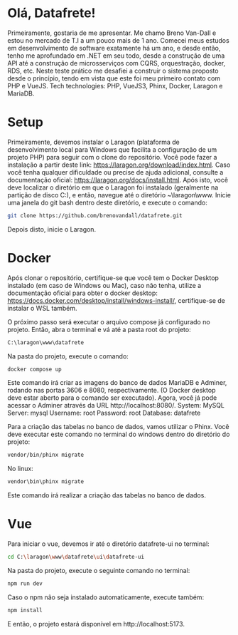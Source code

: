 # Olá, Datafrete!

Primeiramente, gostaria de me apresentar. Me chamo Breno Van-Dall e estou no mercado de T.I a um pouco mais de 1 ano.
Comecei meus estudos em desenvolvimento de software exatamente há um ano, e desde então, tenho me aprofundado em .NET em seu todo, desde a construção de uma API até a construção de microsserviços com CQRS, orquestração, docker, RDS, etc. Neste teste prático me desafiei a construir o sistema proposto desde o princípio, tendo em vista que este foi meu primeiro contato com PHP e VueJS.
Tech technologies: PHP, VueJS3, Phinx, Docker, Laragon e MariaDB.

# Setup

Primeiramente, devemos instalar o Laragon (plataforma de desenvolvimento local para Windows que facilita a configuração de um projeto PHP) para seguir com o clone do repositório. Você pode fazer a instalação a partir deste link: https://laragon.org/download/index.html. Caso você tenha qualquer dificuldade ou precise de ajuda adicional, consulte a documentação oficial: https://laragon.org/docs/install.html.
Após isto, você deve localizar o diretório em que o Laragon foi instalado (geralmente na partição de disco C:), e então, navegue até o diretório ~\\laragon\\www. Inicie uma janela do git bash dentro deste diretório, e execute o comando: 
```sh
git clone https://github.com/brenovandall/datafrete.git
```
Depois disto, inicie o Laragon.

# Docker

Após clonar o repositório, certifique-se que você tem o Docker Desktop instalado (em caso de Windows ou Mac), caso não tenha, utilize a documentação oficial para obter o docker desktop: https://docs.docker.com/desktop/install/windows-install/, certifique-se de instalar o WSL também.

O próximo passo será executar o arquivo compose já configurado no projeto. Então, abra o terminal e vá até a pasta root do projeto:
```sh
C:\laragon\www\datafrete
```

Na pasta do projeto, execute o comando:
```sh
docker compose up
```

Este comando irá criar as imagens do banco de dados MariaDB e Adminer, rodando nas portas 3606 e 8080, respectivamente. (O Docker desktop deve estar aberto para o comando ser executado). Agora, você já pode acessar o Adminer através da URL http://localhost:8080/.
System: MySQL
Server: mysql
Username: root
Password: root
Database: datafrete

Para a criação das tabelas no banco de dados, vamos utilizar o Phinx. Você deve executar este comando no terminal do windows dentro do diretório do projeto:
```sh
vendor/bin/phinx migrate
```

No linux:
```sh
vendor\bin\phinx migrate
```

Este comando irá realizar a criação das tabelas no banco de dados.

# Vue

Para iniciar o vue, devemos ir até o diretório datafrete-ui no terminal:
```sh
cd C:\laragon\www\datafrete\ui\datafrete-ui
```

Na pasta do projeto, execute o seguinte comando no terminal:
```sh
npm run dev
```
Caso o npm não seja instalado automaticamente, execute também:
```sh
npm install
```

E então, o projeto estará disponível em http://localhost:5173.
